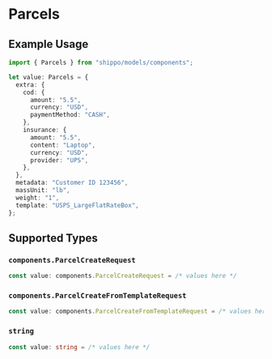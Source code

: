 # Parcels

## Example Usage

```typescript
import { Parcels } from "shippo/models/components";

let value: Parcels = {
  extra: {
    cod: {
      amount: "5.5",
      currency: "USD",
      paymentMethod: "CASH",
    },
    insurance: {
      amount: "5.5",
      content: "Laptop",
      currency: "USD",
      provider: "UPS",
    },
  },
  metadata: "Customer ID 123456",
  massUnit: "lb",
  weight: "1",
  template: "USPS_LargeFlatRateBox",
};
```

## Supported Types

### `components.ParcelCreateRequest`

```typescript
const value: components.ParcelCreateRequest = /* values here */
```

### `components.ParcelCreateFromTemplateRequest`

```typescript
const value: components.ParcelCreateFromTemplateRequest = /* values here */
```

### `string`

```typescript
const value: string = /* values here */
```

